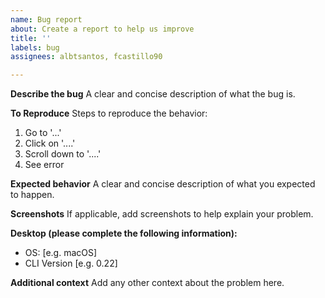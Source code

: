 ```yaml
---
name: Bug report
about: Create a report to help us improve
title: ''
labels: bug
assignees: albtsantos, fcastillo90

---
```


**Describe the bug**
A clear and concise description of what the bug is.

**To Reproduce**
Steps to reproduce the behavior:
1. Go to '...'
2. Click on '....'
3. Scroll down to '....'
4. See error

**Expected behavior**
A clear and concise description of what you expected to happen.

**Screenshots**
If applicable, add screenshots to help explain your problem.

**Desktop (please complete the following information):**
 - OS: [e.g. macOS]
 - CLI Version [e.g. 0.22]

**Additional context**
Add any other context about the problem here.
